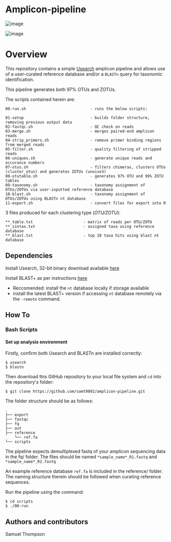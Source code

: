 # Amplicon-pipeline

![image](https://user-images.githubusercontent.com/69192049/170900440-2450f153-b4f8-41ec-acb8-57c4236aacd6.png) 

![image](https://user-images.githubusercontent.com/69192049/170900515-15534e55-0ca7-4b4d-aa84-35b0beb43fec.png)



# Overview 

This repository contains a simple  [Usearch](https://drive5.com/usearch/new5.html) amplicon pipeline and allows use of a user-curated reference database and/or a `BLASTn` query for taxonomic identification. 

This pipeline generates both 97% OTUs and ZOTUs.

The scripts contained herein are:

``` 
00-run.sh                            - runs the below scripts:

01-setup                             - builds folder structure, removing previous output data
02-fastqc.sh                         - QC check on reads
03-merge.sh                          - merges paired-end amplicon reads
04-strip_primers.sh                  - remove primer binding regions from merged reads
05-filter.sh                         - quality filtering of stripped reads 
06-uniques.sh                        - generate unique reads and occurance numbers
07-otus.sh                           - filters chimeras, clusters OTUs (cluster_otus) and generates ZOTUs (unoise3)
08-otutable.sh                       - generates 97% OTU and 99% ZOTU tables
09-taxonomy.sh                       - taxonomy assignment of OTUs/ZOTUs via user-inputted reference database
10-blast.sh                          - taxonomy assignment of OTUs/ZOTUs using BLASTn nt database
11-export.sh	                     - convert files for export into R

```
3 files produced for  each clustering type (*OTU/ZOTU*):

```
**_table.txt                      - matrix of reads per OTU/ZOTU
**_sintax.txt                     - assigned taxa using reference database
**_blast.txt                      - top 10 taxa hits using blast nt database
```

## Dependencies 

Install Usearch, 32-bit binary download available [here](https://drive5.com/usearch/download.html)

Install BLAST+ as per instructions [here](https://iamphioxus.org/2018/01/08/local-installation-of-ncbi-blast-together-with-the-nr-and-taxonomy-database/)
 - Reccomended: install the `nt` database locally if storage available
 - install the latest BLAST+ version if accessing `nt` database remotely via the `-remote` command.

## How To

### Bash Scripts

#### Set up analysis environment

Firstly, confirm both Usearch and BLASTn are installed correctly:
```
$ usearch
$ blastn
```

Then download this GitHub repository to your local file system and `cd` into the repository's folder:

```
$ git clone https://github.com/samt9892/amplicon-pipeline.git
```

The folder structure should be as follows:
```
.
├── export
├── fastqc
├── fq
├── out
├── reference
    └── ref.fa
└── scripts
```

The pipeline expects demultiplexed fastq of your amplicon sequencing data in the fq/ folder. The files should be named `*sample_name*_R1.fastq` and `*sample_name*_R2.fastq`

An example reference database `ref.fa` is included in the reference/ folder. The naming structure therein should be followed when curating reference sequences.


Run the pipeline using the command:
```
$ cd scripts
$ ./00-run
```

## Authors and contributors
Samuel Thompson

                                   
